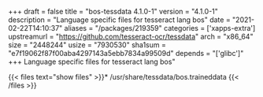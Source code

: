 +++
draft = false
title = "bos-tessdata 4.1.0-1"
version = "4.1.0-1"
description = "Language specific files for tesseract lang bos"
date = "2021-02-22T14:10:37"
aliases = "/packages/219359"
categories = ['xapps-extra']
upstreamurl = "https://github.com/tesseract-ocr/tessdata"
arch = "x86_64"
size = "2448244"
usize = "7930530"
sha1sum = "e7f19062f87f00aba4297143a5ebb7834a99509d"
depends = "['glibc']"
+++
Language specific files for tesseract lang bos"

{{< files text="show files" >}}* /usr/share/tessdata/bos.traineddata
{{< /files >}}